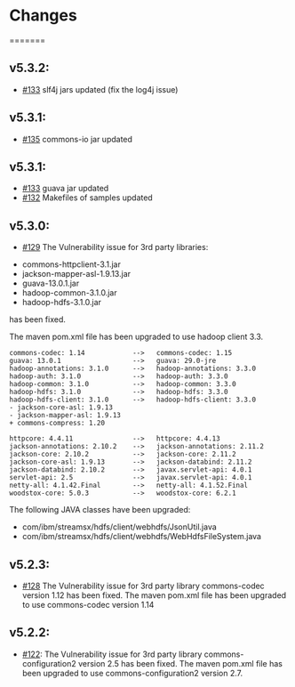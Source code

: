 # Changes
=======

## v5.3.2:
* [#133](https://github.com/IBMStreams/streamsx.hdfs/issues/140) slf4j jars updated (fix the log4j issue)

## v5.3.1:
* [#135](https://github.com/IBMStreams/streamsx.hdfs/issues/135) commons-io jar updated

## v5.3.1:
* [#133](https://github.com/IBMStreams/streamsx.hdfs/issues/133) guava jar updated
* [#132](https://github.com/IBMStreams/streamsx.hdfs/issues/132) Makefiles of samples updated


## v5.3.0:
* [#129](https://github.com/IBMStreams/streamsx.hdfs/issues/129) The Vulnerability issue for 3rd party libraries:

- commons-httpclient-3.1.jar
- jackson-mapper-asl-1.9.13.jar
- guava-13.0.1.jar
- hadoop-common-3.1.0.jar
- hadoop-hdfs-3.1.0.jar

has been fixed. 

The maven pom.xml file has been upgraded to use hadoop client 3.3.
```
commons-codec: 1.14            -->   commons-codec: 1.15
guava: 13.0.1                  -->   guava: 29.0-jre
hadoop-annotations: 3.1.0      -->   hadoop-annotations: 3.3.0
hadoop-auth: 3.1.0             -->   hadoop-auth: 3.3.0
hadoop-common: 3.1.0           -->   hadoop-common: 3.3.0
hadoop-hdfs: 3.1.0             -->   hadoop-hdfs: 3.3.0
hadoop-hdfs-client: 3.1.0      -->   hadoop-hdfs-client: 3.3.0
- jackson-core-asl: 1.9.13
- jackson-mapper-asl: 1.9.13
+ commons-compress: 1.20

httpcore: 4.4.11               -->   httpcore: 4.4.13
jackson-annotations: 2.10.2    -->   jackson-annotations: 2.11.2
jackson-core: 2.10.2           -->   jackson-core: 2.11.2
jackson-core-asl: 1.9.13       -->   jackson-databind: 2.11.2
jackson-databind: 2.10.2       -->   javax.servlet-api: 4.0.1
servlet-api: 2.5               -->   javax.servlet-api: 4.0.1
netty-all: 4.1.42.Final        -->   netty-all: 4.1.52.Final
woodstox-core: 5.0.3           -->   woodstox-core: 6.2.1

```

The following JAVA classes have been upgraded:
- com/ibm/streamsx/hdfs/client/webhdfs/JsonUtil.java
- com/ibm/streamsx/hdfs/client/webhdfs/WebHdfsFileSystem.java


## v5.2.3:
* [#128](https://github.com/IBMStreams/streamsx.hdfs/issues/128) The Vulnerability issue for 3rd party library commons-codec version 1.12 has been fixed. The maven pom.xml file has been upgraded to use commons-codec version 1.14 

## v5.2.2:
* [#122](https://github.com/IBMStreams/streamsx.hdfs/issues/122): The Vulnerability issue for 3rd party library commons-configuration2 version 2.5 has been fixed. The maven pom.xml file has been upgraded to use commons-configuration2 version 2.7.




